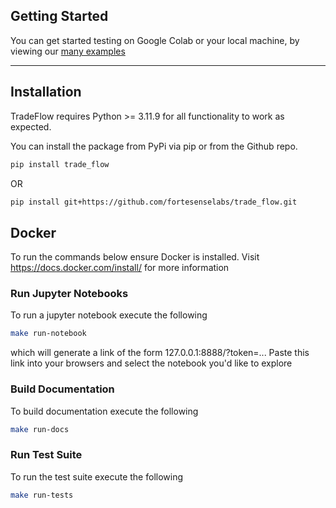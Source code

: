 ## Getting Started

You can get started testing on Google Colab or your local machine, by viewing our [many examples](https://github.com/fortesenselabs/trade_flow/tree/master/examples)

---

## Installation

TradeFlow requires Python >= 3.11.9 for all functionality to work as expected.

You can install the package from PyPi via pip or from the Github repo.

```bash
pip install trade_flow
```

OR

```bash
pip install git+https://github.com/fortesenselabs/trade_flow.git
```

## Docker

To run the commands below ensure Docker is installed. Visit https://docs.docker.com/install/ for more information

### Run Jupyter Notebooks

To run a jupyter notebook execute the following

```bash
make run-notebook
```

which will generate a link of the form 127.0.0.1:8888/?token=... Paste this link into your browsers and select the notebook you'd like to explore

### Build Documentation

To build documentation execute the following

```bash
make run-docs
```

### Run Test Suite

To run the test suite execute the following

```bash
make run-tests
```
